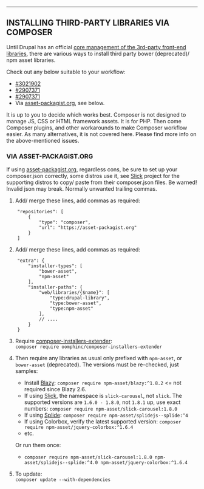 
***
## <a name="composer"></a>INSTALLING THIRD-PARTY LIBRARIES VIA COMPOSER

Until Drupal has an official [core management of the 3rd-party front-end libraries](https://www.drupal.org/project/drupal/issues/2873160), there are various ways to
install third party bower (deprecated)/ npm asset libraries.

Check out any below suitable to your workflow:  

  + [#3021902](https://www.drupal.org/project/blazy/issues/3021902)
  + [#2907371](https://www.drupal.org/project/slick/issues/2907371)
  + [#2907371](https://www.drupal.org/project/slick/issues/2907371#comment-12882235)  
  + Via [asset-packagist.org](https://asset-packagist.org/), see below.

It is up to you to decide which works best. Composer is not designed to
manage JS, CSS or HTML framework assets. It is for PHP. Then come Composer
plugins, and other workarounds to make Composer workflow easier. As many
alternatives, it is not covered here. Please find more info on the
above-mentioned issues.

### VIA ASSET-PACKAGIST.ORG
If using [asset-packagist.org](https://asset-packagist.org/), regardless cons,
be sure to set up your composer.json correctly, some distros use it, see
[Slick](https://drupal.org/project/slick) project for the supporting distros to
copy/ paste from their composer.json files. Be warned! Invalid json may break.
Normally unwanted trailing commas.

1. Add/ merge these lines, add commas as required:  
````
    "repositories": [
        {
            "type": "composer",
            "url": "https://asset-packagist.org"
        }
    ]
````

2. Add/ merge these lines, add commas as required:  
````
    "extra": {
        "installer-types": [
            "bower-asset",
            "npm-asset"
        ],
        "installer-paths": {
            "web/libraries/{$name}": [
                "type:drupal-library",
                "type:bower-asset",
                "type:npm-asset"
            ],
            // ....
        }
    }
````

3. Require [composer-installers-extender](https://github.com/oomphinc/composer-installers-extender):  
  `composer require oomphinc/composer-installers-extender`

4. Then require any libraries as usual only prefixed with `npm-asset`, or
   `bower-asset` (deprecated). The versions must be re-checked, just samples:
   + Install [Blazy](https://www.drupal.org/project/blazy):
     `composer require npm-asset/blazy:^1.8.2` <= not required since Blazy 2.6.
   + If using [Slick](https://www.drupal.org/project/slick), the namespace is
     `slick-carousel`, not `slick`. The supported versions are `1.6.0 - 1.8.0`,
     not `1.8.1` up, use exact numbers:
     `composer require npm-asset/slick-carousel:1.8.0`
   + If using [Splide](https://www.drupal.org/project/splide):
     `composer require npm-asset/splidejs--splide:^4`
   + If using Colorbox, verify the latest supported version:
     `composer require npm-asset/jquery-colorbox:^1.6.4`
   + etc.

   Or run them once:  
   + `composer require npm-asset/slick-carousel:1.8.0
     npm-asset/splidejs--splide:^4.0 npm-asset/jquery-colorbox:^1.6.4`

5. To update:  
   `composer update --with-dependencies`
